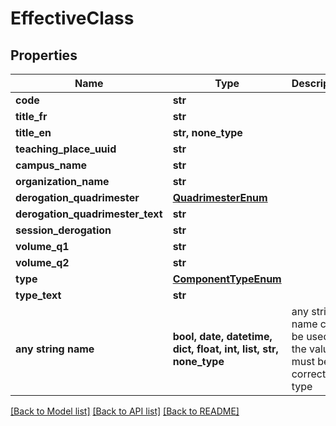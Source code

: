 # EffectiveClass


## Properties
Name | Type | Description | Notes
------------ | ------------- | ------------- | -------------
**code** | **str** |  | [optional] 
**title_fr** | **str** |  | [optional] 
**title_en** | **str, none_type** |  | [optional] 
**teaching_place_uuid** | **str** |  | [optional] 
**campus_name** | **str** |  | [optional] 
**organization_name** | **str** |  | [optional] 
**derogation_quadrimester** | [**QuadrimesterEnum**](QuadrimesterEnum.md) |  | [optional] 
**derogation_quadrimester_text** | **str** |  | [optional] 
**session_derogation** | **str** |  | [optional] 
**volume_q1** | **str** |  | [optional] 
**volume_q2** | **str** |  | [optional] 
**type** | [**ComponentTypeEnum**](ComponentTypeEnum.md) |  | [optional] 
**type_text** | **str** |  | [optional] 
**any string name** | **bool, date, datetime, dict, float, int, list, str, none_type** | any string name can be used but the value must be the correct type | [optional]

[[Back to Model list]](../README.md#documentation-for-models) [[Back to API list]](../README.md#documentation-for-api-endpoints) [[Back to README]](../README.md)


